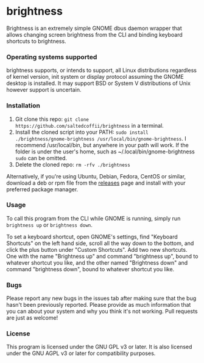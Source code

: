 # brightness
Brightness is an extremely simple GNOME dbus daemon wrapper that allows changing screen brightness from the CLI and binding keyboard shortcuts to brightness.

### Operating systems supported
brightness supports, or intends to support, all Linux distributions regardless of kernel version, init system or display protocol assuming the GNOME desktop is installed. It may support BSD or System V distributions of Unix however support is uncertain.

### Installation
1. Git clone this repo: `git clone https://github.com/saltedcoffii/brightness` in a terminal.
2. Install the cloned script into your PATH: `sudo install ./brightness/gnome-brightness /usr/local/bin/gnome-brightness`. I recommend /usr/local/bin, but anywhere in your path will work. If the folder is under the user's home, such as ~/.local/bin/gnome-brightness `sudo` can be omitted.
3. Delete the cloned repo: `rm -rfv ./brightness`

Alternatively, if you're using Ubuntu, Debian, Fedora, CentOS or similar, download a deb or rpm file from the [releases](https://github.com/saltedcoffii/brightness/) page and install with your preferred package manager.

### Usage
To call this program from the CLI while GNOME is running, simply run `brightness up` or `brightness down`.

To set a keyboard shortcut, open GNOME's settings, find "Keyboard Shortcuts" on the left hand side, scroll all the way down to the bottom, and click the plus button under "Custom Shortcuts". Add two new shortcuts. One with the name "Brightness up" and command "brightness up", bound to whatever shortcut you like, and the other named "Brightness down" and command "brightness down", bound to whatever shortcut you like.

### Bugs
Please report any new bugs in the issues tab after making sure that the bug hasn't been previously reported. Please provide as much information that you can about your system and why you think it's not working. Pull requests are just as welcome!

### License
This program is licensed under the GNU GPL v3 or later. It is also licensed under the GNU AGPL v3 or later for compatibility purposes.
